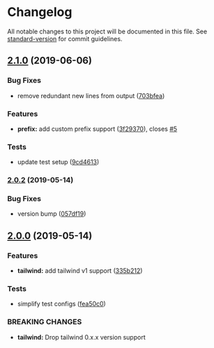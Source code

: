 # Changelog

All notable changes to this project will be documented in this file. See [standard-version](https://github.com/conventional-changelog/standard-version) for commit guidelines.

## [2.1.0](https://github.com/buz-zard/tailwind-bootstrap-grid/compare/v2.0.2...v2.1.0) (2019-06-06)

### Bug Fixes

- remove redundant new lines from output ([703bfea](https://github.com/buz-zard/tailwind-bootstrap-grid/commit/703bfea))

### Features

- **prefix:** add custom prefix support ([3f29370](https://github.com/buz-zard/tailwind-bootstrap-grid/commit/3f29370)), closes [#5](https://github.com/buz-zard/tailwind-bootstrap-grid/issues/5)

### Tests

- update test setup ([9cd4613](https://github.com/buz-zard/tailwind-bootstrap-grid/commit/9cd4613))

### [2.0.2](https://github.com/buz-zard/tailwind-bootstrap-grid/compare/v2.0.0...v2.0.2) (2019-05-14)

### Bug Fixes

- version bump ([057df19](https://github.com/buz-zard/tailwind-bootstrap-grid/commit/057df19))

## [2.0.0](https://github.com/buz-zard/tailwind-bootstrap-grid/compare/v1.2.0...v2.0.0) (2019-05-14)

### Features

- **tailwind:** add tailwind v1 support ([335b212](https://github.com/buz-zard/tailwind-bootstrap-grid/commit/335b212))

### Tests

- simplify test configs ([fea50c0](https://github.com/buz-zard/tailwind-bootstrap-grid/commit/fea50c0))

### BREAKING CHANGES

- **tailwind:** Drop tailwind 0.x.x version support
